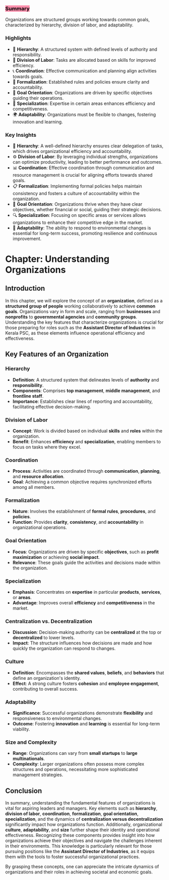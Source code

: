 ### <mark style="background: #FF5582A6;">Summary</mark>
Organizations are structured groups working towards common goals, characterized by hierarchy, division of labor, and adaptability.

### Highlights
- 🏢 **Hierarchy**: A structured system with defined levels of authority and responsibility. 
- 🔧 **Division of Labor**: Tasks are allocated based on skills for improved efficiency. 
- 📞 **Coordination**: Effective communication and planning align activities towards goals. 
- 📜 **Formalization**: Established rules and policies ensure clarity and accountability. 
- 🎯 **Goal Orientation**: Organizations are driven by specific objectives guiding their operations. 
- 💼 **Specialization**: Expertise in certain areas enhances efficiency and competitiveness. 
- 🌍 **Adaptability**: Organizations must be flexible to changes, fostering innovation and learning. 

### Key Insights
- 🔑 **Hierarchy**: A well-defined hierarchy ensures clear delegation of tasks, which drives organizational efficiency and accountability.
- ⚙️ **Division of Labor**: By leveraging individual strengths, organizations can optimize productivity, leading to better performance and outcomes.
- 📊 **Coordination**: Effective coordination through communication and resource management is crucial for aligning efforts towards shared goals.
- 📋 **Formalization**: Implementing formal policies helps maintain consistency and fosters a culture of accountability within the organization.
- 🎯 **Goal Orientation**: Organizations thrive when they have clear objectives, whether financial or social, guiding their strategic decisions.
- 🔍 **Specialization**: Focusing on specific areas or services allows organizations to enhance their competitive edge in the market.
- 🔄 **Adaptability**: The ability to respond to environmental changes is essential for long-term success, promoting resilience and continuous improvement.

# Chapter: Understanding Organizations

## Introduction
In this chapter, we will explore the concept of an **organization**, defined as a **structured group of people** working collaboratively to achieve **common goals**. Organizations vary in form and scale, ranging from **businesses** and **nonprofits** to **governmental agencies** and **community groups**. Understanding the key features that characterize organizations is crucial for those preparing for roles such as the **Assistant Director of Industries** in Kerala PSC, as these elements influence operational efficiency and effectiveness.

## Key Features of an Organization

### Hierarchy
- **Definition**: A structured system that delineates levels of **authority** and **responsibility**.
- **Components**: Comprises **top management**, **middle management**, and **frontline staff**.
- **Importance**: Establishes clear lines of reporting and accountability, facilitating effective decision-making.

### Division of Labor
- **Concept**: Work is divided based on individual **skills** and **roles** within the organization.
- **Benefit**: Enhances **efficiency** and **specialization**, enabling members to focus on tasks where they excel.

### Coordination
- **Process**: Activities are coordinated through **communication**, **planning**, and **resource allocation**.
- **Goal**: Achieving a common objective requires synchronized efforts among all members.

### Formalization
- **Nature**: Involves the establishment of **formal rules**, **procedures**, and **policies**.
- **Function**: Provides **clarity**, **consistency**, and **accountability** in organizational operations.

### Goal Orientation
- **Focus**: Organizations are driven by specific **objectives**, such as **profit maximization** or achieving **social impact**.
- **Relevance**: These goals guide the activities and decisions made within the organization.

### Specialization
- **Emphasis**: Concentrates on **expertise** in particular **products**, **services**, or **areas**.
- **Advantage**: Improves overall **efficiency** and **competitiveness** in the market.

### Centralization vs. Decentralization
- **Discussion**: Decision-making authority can be **centralized** at the top or **decentralized** to lower levels.
- **Impact**: The structure influences how decisions are made and how quickly the organization can respond to changes.

### Culture
- **Definition**: Encompasses the **shared values**, **beliefs**, and **behaviors** that define an organization's identity.
- **Effect**: A strong culture fosters **cohesion** and **employee engagement**, contributing to overall success.

### Adaptability
- **Significance**: Successful organizations demonstrate **flexibility** and responsiveness to environmental changes.
- **Outcome**: Fostering **innovation** and **learning** is essential for long-term viability.

### Size and Complexity
- **Range**: Organizations can vary from **small startups** to **large multinationals**.
- **Complexity**: Larger organizations often possess more complex structures and operations, necessitating more sophisticated management strategies.

## Conclusion
In summary, understanding the fundamental features of organizations is vital for aspiring leaders and managers. Key elements such as **hierarchy**, **division of labor**, **coordination**, **formalization**, **goal orientation**, **specialization**, and the dynamics of **centralization versus decentralization** significantly impact how organizations function. Additionally, organizational **culture**, **adaptability**, and **size** further shape their identity and operational effectiveness. Recognizing these components provides insight into how organizations achieve their objectives and navigate the challenges inherent in their environments. This knowledge is particularly relevant for those pursuing positions like the **Assistant Director of Industries**, as it equips them with the tools to foster successful organizational practices.

By grasping these concepts, one can appreciate the intricate dynamics of organizations and their roles in achieving societal and economic goals.